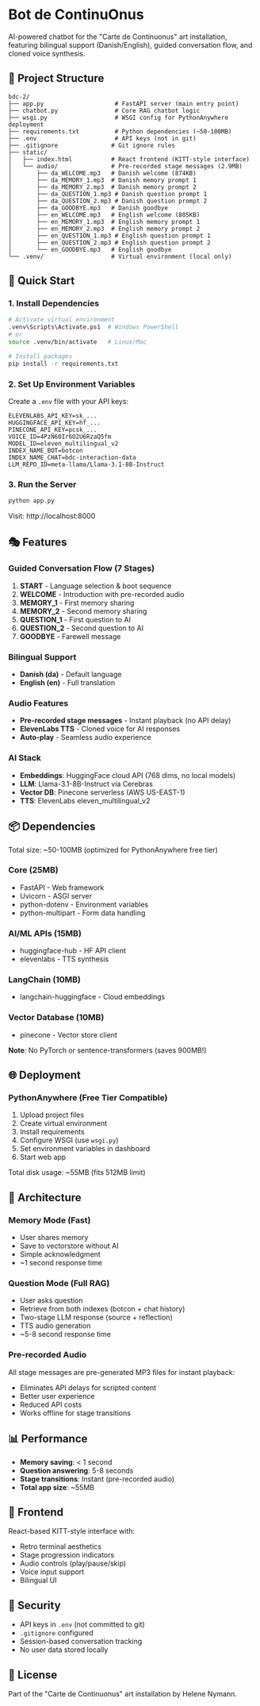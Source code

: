 # Bot de ContinuOnus

AI-powered chatbot for the "Carte de Continuonus" art installation, featuring bilingual support (Danish/English), guided conversation flow, and cloned voice synthesis.

## 📁 Project Structure

```
bdc-2/
├── app.py                    # FastAPI server (main entry point)
├── chatbot.py                # Core RAG chatbot logic
├── wsgi.py                   # WSGI config for PythonAnywhere deployment
├── requirements.txt          # Python dependencies (~50-100MB)
├── .env                      # API keys (not in git)
├── .gitignore               # Git ignore rules
├── static/
│   ├── index.html           # React frontend (KITT-style interface)
│   └── audio/               # Pre-recorded stage messages (2.9MB)
│       ├── da_WELCOME.mp3   # Danish welcome (874KB)
│       ├── da_MEMORY_1.mp3  # Danish memory prompt 1
│       ├── da_MEMORY_2.mp3  # Danish memory prompt 2
│       ├── da_QUESTION_1.mp3 # Danish question prompt 1
│       ├── da_QUESTION_2.mp3 # Danish question prompt 2
│       ├── da_GOODBYE.mp3   # Danish goodbye
│       ├── en_WELCOME.mp3   # English welcome (805KB)
│       ├── en_MEMORY_1.mp3  # English memory prompt 1
│       ├── en_MEMORY_2.mp3  # English memory prompt 2
│       ├── en_QUESTION_1.mp3 # English question prompt 1
│       ├── en_QUESTION_2.mp3 # English question prompt 2
│       └── en_GOODBYE.mp3   # English goodbye
└── .venv/                   # Virtual environment (local only)
```

## 🚀 Quick Start

### 1. Install Dependencies

```bash
# Activate virtual environment
.venv\Scripts\Activate.ps1  # Windows PowerShell
# or
source .venv/bin/activate   # Linux/Mac

# Install packages
pip install -r requirements.txt
```

### 2. Set Up Environment Variables

Create a `.env` file with your API keys:

```env
ELEVENLABS_API_KEY=sk_...
HUGGINGFACE_API_KEY=hf_...
PINECONE_API_KEY=pcsk_...
VOICE_ID=4PzN60Ir6O2U6RzaQ5fm
MODEL_ID=eleven_multilingual_v2
INDEX_NAME_BOT=botcon
INDEX_NAME_CHAT=bdc-interaction-data
LLM_REPO_ID=meta-llama/Llama-3.1-8B-Instruct
```

### 3. Run the Server

```bash
python app.py
```

Visit: http://localhost:8000

## 🎭 Features

### Guided Conversation Flow (7 Stages)
1. **START** - Language selection & boot sequence
2. **WELCOME** - Introduction with pre-recorded audio
3. **MEMORY_1** - First memory sharing
4. **MEMORY_2** - Second memory sharing
5. **QUESTION_1** - First question to AI
6. **QUESTION_2** - Second question to AI
7. **GOODBYE** - Farewell message

### Bilingual Support
- **Danish (da)** - Default language
- **English (en)** - Full translation

### Audio Features
- **Pre-recorded stage messages** - Instant playback (no API delay)
- **ElevenLabs TTS** - Cloned voice for AI responses
- **Auto-play** - Seamless audio experience

### AI Stack
- **Embeddings**: HuggingFace cloud API (768 dims, no local models)
- **LLM**: Llama-3.1-8B-Instruct via Cerebras
- **Vector DB**: Pinecone serverless (AWS US-EAST-1)
- **TTS**: ElevenLabs eleven_multilingual_v2

## 📦 Dependencies

Total size: ~50-100MB (optimized for PythonAnywhere free tier)

### Core (25MB)
- FastAPI - Web framework
- Uvicorn - ASGI server
- python-dotenv - Environment variables
- python-multipart - Form data handling

### AI/ML APIs (15MB)
- huggingface-hub - HF API client
- elevenlabs - TTS synthesis

### LangChain (10MB)
- langchain-huggingface - Cloud embeddings

### Vector Database (10MB)
- pinecone - Vector store client

**Note**: No PyTorch or sentence-transformers (saves 900MB!)

## 🌐 Deployment

### PythonAnywhere (Free Tier Compatible)

1. Upload project files
2. Create virtual environment
3. Install requirements
4. Configure WSGI (use `wsgi.py`)
5. Set environment variables in dashboard
6. Start web app

Total disk usage: ~55MB (fits 512MB limit)

## 🔧 Architecture

### Memory Mode (Fast)
- User shares memory
- Save to vectorstore without AI
- Simple acknowledgment
- ~1 second response time

### Question Mode (Full RAG)
- User asks question
- Retrieve from both indexes (botcon + chat history)
- Two-stage LLM response (source + reflection)
- TTS audio generation
- ~5-8 second response time

### Pre-recorded Audio
All stage messages are pre-generated MP3 files for instant playback:
- Eliminates API delays for scripted content
- Better user experience
- Reduced API costs
- Works offline for stage transitions

## 📊 Performance

- **Memory saving**: < 1 second
- **Question answering**: 5-8 seconds
- **Stage transitions**: Instant (pre-recorded audio)
- **Total app size**: ~55MB

## 🎨 Frontend

React-based KITT-style interface with:
- Retro terminal aesthetics
- Stage progression indicators
- Audio controls (play/pause/skip)
- Voice input support
- Bilingual UI

## 🔐 Security

- API keys in `.env` (not committed to git)
- `.gitignore` configured
- Session-based conversation tracking
- No user data stored locally

## 📝 License

Part of the "Carte de Continuonus" art installation by Helene Nymann.
